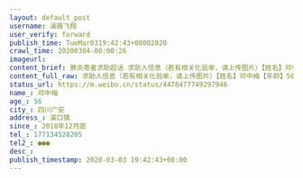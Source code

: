 ```yaml
---
layout: default_post
username: 澜薇飞翔
user_verify: forward
publish_time: TueMar0319:42:43+08002020
crawl_time: 20200304-00:00:26
imageurl: 
content_brief: 肺炎患者求助超话 求助人信息（若有相关化验单，请上传图片）【姓名】邓中梅【年龄】56【所在城市】四川广安【所在小区、社区】溪口镇【患病时间】2018年12月底【联系方式】177134528205【其他紧急联系人】●●●【病情描述我的妈妈18年底检查出宫颈癌，我们立即奔赴重庆市附属肿瘤医 ...全文
content_full_raw: 求助人信息（若有相关化验单，请上传图片）【姓名】邓中梅【年龄】56【所在城市】四川广安【所在小区、社区】溪口镇【患病时间】2018年12月底【联系方式】177134528205【其他紧急联系人】●●●【病情描述我的妈妈18年底检查出宫颈癌，我们立即奔赴重庆市附属肿瘤医院，二次复查，再次告知是宫颈癌中期了，当时检查的医院说医院正在装修无法手术，我们又赶紧返回广安当时就很危险了，就马上在广安动了手术，今年宫颈癌复发，我们又去了重庆附属肿瘤医院检查，医生说需要2次手术，现在因为新冠的出现，医院大排长龙，无法住院，无法手术，而妈妈病情急需手术，我们问遍周围亲戚朋友，都没有熟人，真的是没有办法了！各位好心人氏，求求您们，有熟人在重庆附属肿瘤医院的帮帮我吧
status_url: https://m.weibo.cn/status/4478477749297946
name_: 邓中梅
age_: 56
city_: 四川广安
address_: 溪口镇
since_: 2018年12月底
tel_: 177134528205
tel2_: ●●●
desc_: 
publish_timestamp: 2020-03-03 19:42:43+08:00
---
```

